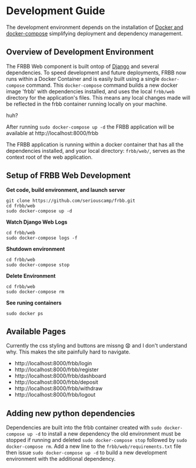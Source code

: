 # Development Guide
The development environment depends on the installation of [Docker and docker-compose](https://docs.docker.com/compose/install/) simplifying deployment and dependency management.

## Overview of Development Environment
The FRBB Web component is built ontop of [Django](https://www.djangoproject.com/) and several dependencies. To speed development and future deployments, FRBB now runs within a Docker Container and is easily built using a single `docker-compose` command. This `docker-compose` command builds a new docker image 'frbb' with dependencies installed, and uses the local `frbb/web` directory for the application's files. This means any local changes made will be reflected in the frbb container running locally on your machine.

huh? 

After running `sudo docker-compose up -d` the FRBB application will be available at http://localhost:8000/frbb

The FRBB application is running within a docker container that has all the dependencies installed, and your local directory: `frbb/web/`, serves as the context root of the web application.

## Setup of FRBB Web Development 

**Get code, build environment, and launch server**
```
git clone https://github.com/seriouscamp/frbb.git
cd frbb/web
sudo docker-compose up -d
```
**Watch Django Web Logs**
```
cd frbb/web
sudo docker-compose logs -f
```

**Shutdown environment**
```
cd frbb/web
sudo docker-compose stop
```

**Delete Environment**
```
cd frbb/web
sudo docker-compose rm
```

**See runing containers**
```
sudo docker ps
```

## Available Pages
Currently the css styling and buttons are missng :anguished: and I don't understand why. This makes the site painfully hard to navigate. 
* http://localhost:8000/frbb/login
* http://localhost:8000/frbb/register
* http://localhost:8000/frbb/dashboard
* http://localhost:8000/frbb/deposit
* http://localhost:8000/frbb/withdraw
* http://localhost:8000/frbb/logout


## Adding new python dependencies
Dependencies are built into the frbb container created with `sudo docker-compose up -d` to install a new dependency the old environment must be stopped if running and deleted `sudo docker-compose stop` followed by `sudo docker-compose rm`.  Add a new line to the `frbb/web/requirements.txt` file then issue `sudo docker-compose up -d` to build a new development environment with the additional dependency.






